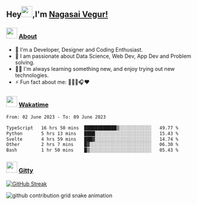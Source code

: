## Hey<img src="https://github.com/TheDudeThatCode/TheDudeThatCode/blob/master/Assets/Hi.gif" height="29px">,I'm [Nagasai Vegur!](https://nsvegur.me/)

### <img src="https://c.tenor.com/ftqs42Yna-oAAAAi/mochi-mochi-hello-white-mochi-mochi.gif" height="29px"> [About](https://nsvegur.me/)

- 🔭 I'm a Developer, Designer and Coding Enthusiast.
- 🎲 I am passionate about Data Science, Web Dev, App Dev and Problem solving. 
- 👨‍💻 I'm always learning something new, and enjoy trying out new technologies.
- ⚡ Fun fact about me: 👨🏻‍💻🎧♥️

### <img src="https://c.tenor.com/P5DB2iGAecsAAAAi/peach-cat.gif" height="29px"> [Wakatime](https://wakatime.com/@NSVegur)

<!--START_SECTION:waka-->

```txt
From: 02 June 2023 - To: 09 June 2023

TypeScript   16 hrs 50 mins  ████████████▒░░░░░░░░░░░░   49.77 %
Python       5 hrs 13 mins   ████░░░░░░░░░░░░░░░░░░░░░   15.43 %
Svelte       4 hrs 59 mins   ███▓░░░░░░░░░░░░░░░░░░░░░   14.74 %
Other        2 hrs 7 mins    █▓░░░░░░░░░░░░░░░░░░░░░░░   06.30 %
Bash         1 hr 50 mins    █▒░░░░░░░░░░░░░░░░░░░░░░░   05.43 %
```

<!--END_SECTION:waka-->

### <img src="https://c.tenor.com/C4t3cTtNBagAAAAi/quero.gif" height="29px"> [Gitty](https://github.com/NSVEGUR?tab=repositories)

[![GitHub Streak](https://github-readme-streak-stats.herokuapp.com?user=NSVEGUR&theme=dark&hide_border=true&date_format=M%20j%5B%2C%20Y%5D&ring=57A6FF&fire=57A6FF&currStreakLabel=57A6FF&background=0F1017)]('https://github.com/NSVEGUR')

![github contribution grid snake animation](https://raw.githubusercontent.com/NSVEGUR/NSVEGUR/output/github-contribution-grid-snake.svg)
